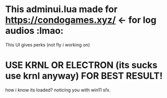 # This adminui.lua made for https://condogames.xyz/ <- for log audios :lmao:
This UI gives perks (not fly i working on)

# USE KRNL OR ELECTRON (its sucks use krnl anyway) FOR BEST RESULT!


how i know its loaded?
noticing you with win11 sfx.

